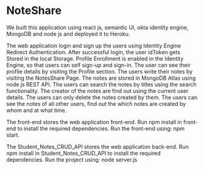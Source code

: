# NoteShare
We built this application using react js, semantic UI, okta identity engine, MongoDB and node js and deployed it to Heroku.

The web application login and sign up the users using Identity Engine Redirect Authentication. After successful login, the user idToken gets Stored in the local Storage. Profile Enrollment is enabled in the Identity Engine, so that users can self sign-up and sign-in. The user can see their profile details by visiting the Profile section. The users write their notes by visiting the NotesShare Page. The notes are stored in MongoDB Atlas using node js REST API. The users can search the notes by titles using the search functionality. The creator of the notes are find out using the current user details. The users can only delete the notes created by them. The users can see the notes of all other users, find out the which notes are created by whom and at what time.

The front-end stores the web application front-end. 
Run npm install in front-end to install the required dependencies.
Run the front-end using: npm start.

The Student_Notes_CRUD_API stores the web application back-end. 
Run npm install in Student_Notes_CRUD_API to install the required dependencies.
Run the project using: node server.js
